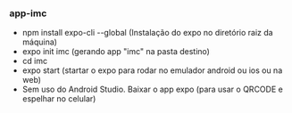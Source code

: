 ### app-imc
* npm install expo-cli --global (Instalação do expo no diretório raiz da máquina)<br>
* expo init imc (gerando app "imc" na pasta destino)<br>
* cd imc<br>
* expo start (startar o expo para rodar no emulador android ou ios ou na web)<br>
* Sem uso do Android Studio. Baixar o app expo (para usar o QRCODE e espelhar no celular)